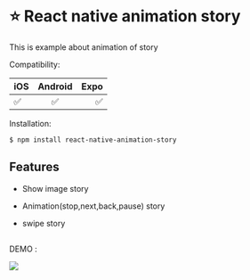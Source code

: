 
# ⭐ React native animation story

This is example about animation of story 




Compatibility:

| iOS  | Android  | Expo |
| :---------------- |:---------------:| -----:|
|  ✅    |  ✅ |  ✅ |


Installation: 
```http
$ npm install react-native-animation-story
```


## Features

- Show image story

- Animation(stop,next,back,pause) story

- swipe story

## 

DEMO :

![](https://img001.prntscr.com/file/img001/0OlYNj1nR6-ztKJNGbz78A.png)


